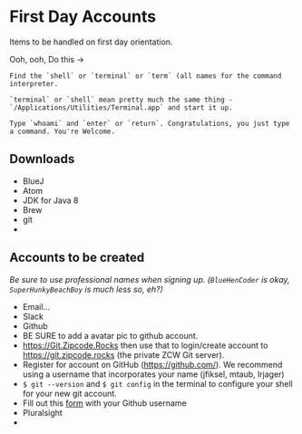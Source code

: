 # First Day Accounts

Items to be handled on first day orientation.

Ooh, ooh, Do this ->

    Find the `shell` or `terminal` or `term` (all names for the command interpreter.

    `terminal` or `shell` mean pretty much the same thing - `/Applications/Utilities/Terminal.app` and start it up.

    Type `whoami` and `enter` or `return`. Congratulations, you just type a command. You're Welcome.

## Downloads

* BlueJ
* Atom
* JDK for Java 8
* Brew
* git
*


## Accounts to be created

_Be sure to use professional names when signing up. (`BlueHenCoder` is okay, `SuperHunkyBeachBoy` is much less so, eh?)_

* Email...
* Slack
* Github
 * BE SURE to add a avatar pic to github account.
 * https://Git.Zipcode.Rocks then use that to login/create account to https://git.zipcode.rocks (the private ZCW Git server).
 * Register for account on GitHub (https://github.com/). We recommend using a username that incorporates your name (jfiksel, mtaub, lrjager)
 * `$ git --version` and `$ git config` in the terminal to configure your shell for your new git account.
 * Fill out this [form](https://goo.gl/forms/sEHRc2F2u3E1sWh42) with your Github username
* Pluralsight
*
